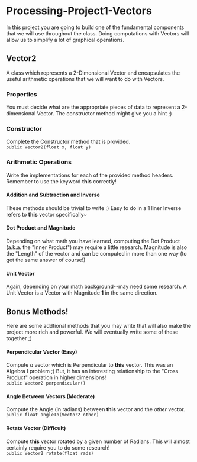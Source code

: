 # Processing-Project1-Vectors

In this project you are going to build one of the fundamental components that we will use throughout the class.  Doing computations with Vectors will allow us to simplify a lot of graphical operations.  
  
## Vector2
A class which represents a 2-Dimensional Vector and encapsulates the useful arithmetic operations that we will want to do with Vectors.  
  
### Properties
You must decide what are the appropriate pieces of data to represent a 2-dimensional Vector.  The constructor method might give you a hint ;)  
  
### Constructor
Complete the Constructor method that is provided.  
`public Vector2(float x, float y)`  
  
### Arithmetic Operations
Write the implementations for each of the provided method headers.  Remember to use the keyword **this** correctly!

#### Addition and Subtraction and Inverse
These methods should be trivial to write ;)  Easy to do in a 1 liner
Inverse refers to **this** vector specifically~

#### Dot Product and Magnitude
Depending on what math you have learned, computing the Dot Product (a.k.a. the "Inner Product") may require a little research.  Magnitude is also the "Length" of the vector and can be computed in more than one way (to get the same answer of course!)

#### Unit Vector
Again, depending on your math background--may need some research.  A Unit Vector is a Vector with Magnitude **1** in the same direction.

## Bonus Methods!
Here are some addtional methods that you may write that will also make the project more rich and powerful.  We will eventually write some of these together ;)

#### Perpendicular Vector (Easy)
Compute *a* vector which is Perpendicular to **this** vector. This was an Algebra I problem ;) But, it has an interesting relationship to the "Cross Product" operation in higher dimensions!  
`public Vector2 perpendicular()`  

#### Angle Between Vectors (Moderate)
Compute the Angle (in radians) between **this** vector and the *other* vector.  
`public float angleTo(Vector2 other)`  

#### Rotate Vector (Difficult)
Compute **this** vector rotated by a given number of Radians.  This will almost certainly require you to do some research!  
`public Vector2 rotate(float rads)`  
